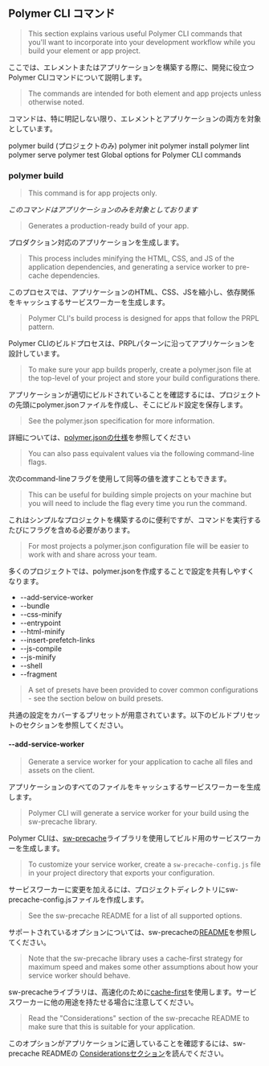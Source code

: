 ## Polymer CLI コマンド

> This section explains various useful Polymer CLI commands that you'll want to incorporate into your development workflow while you build your element or app project.

ここでは、エレメントまたはアプリケーションを構築する際に、開発に役立つPolymer CLIコマンドについて説明します。

> The commands are intended for both element and app projects unless otherwise noted.

コマンドは、特に明記しない限り、エレメントとアプリケーションの両方を対象としています。

polymer build (プロジェクトのみ)
polymer init
polymer install
polymer lint
polymer serve
polymer test
Global options for Polymer CLI commands

### polymer build

> This command is for app projects only.

_このコマンドはアプリケーションのみを対象としております_

> Generates a production-ready build of your app.

プロダクション対応のアプリケーションを生成します。
 
> This process includes minifying the HTML, CSS, and JS of the application dependencies, 
> and generating a service worker to pre-cache dependencies.

このプロセスでは、アプリケーションのHTML、CSS、JSを縮小し、依存関係をキャッシュするサービスワーカーを生成します。

> Polymer CLI's build process is designed for apps that follow the PRPL pattern.
  
Polymer CLIのビルドプロセスは、PRPLパターンに沿ってアプリケーションを設計しています。

> To make sure your app builds properly, create a polymer.json file at the top-level of your project and store your build configurations there. 

アプリケーションが適切にビルドされていることを確認するには、プロジェクトの先頭にpolymer.jsonファイルを作成し、そこにビルド設定を保存します。

> See the polymer.json specification for more information.

詳細については、[polymer.jsonの仕様](https://www.polymer-project.org/2.0/docs/tools/polymer-json)を参照してください



> You can also pass equivalent values via the following command-line flags. 

次のcommand-lineフラグを使用して同等の値を渡すこともできます。

> This can be useful for building simple projects on your machine but you will need to include the flag every time you run the command.

これはシンプルなプロジェクトを構築するのに便利ですが、コマンドを実行するたびにフラグを含める必要があります。
 
> For most projects a polymer.json configuration file will be easier to work with and share across your team.

多くのプロジェクトでは、polymer.jsonを作成することで設定を共有しやすくなります。

- --add-service-worker
- --bundle
- --css-minify
- --entrypoint
- --html-minify
- --insert-prefetch-links
- --js-compile
- --js-minify
- --shell
- --fragment

> A set of presets have been provided to cover common configurations - see the section below on build presets.

共通の設定をカバーするプリセットが用意されています。以下のビルドプリセットのセクションを参照してください。


#### --add-service-worker

> Generate a service worker for your application to cache all files and assets on the client.

アプリケーションのすべてのファイルをキャッシュするサービスワーカーを生成します。

> Polymer CLI will generate a service worker for your build using the sw-precache library.

Polymer CLIは、[sw-precache](https://github.com/GoogleChrome/sw-precache)ライブラリを使用してビルド用のサービスワーカーを生成します。

> To customize your service worker, create a `sw-precache-config.js` file in your project directory that exports your configuration. 

サービスワーカーに変更を加えるには、プロジェクトディレクトリにsw-precache-config.jsファイルを作成します。

> See the sw-precache README for a list of all supported options.

サポートされているオプションについては、sw-precacheの[README](https://github.com/GoogleChrome/sw-precache)を参照してください。


> Note that the sw-precache library uses a cache-first strategy for maximum speed and makes some other assumptions about how your service worker should behave. 

sw-precacheライブラリは、高速化のために[cache-first](http://jakearchibald.com/2014/offline-cookbook/#cache-falling-back-to-network)を使用します。サービスワーカーに他の用途を持たせる場合に注意してください。

> Read the "Considerations" section of the sw-precache README to make sure that this is suitable for your application.

このオプションがアプリケーションに適していることを確認するには、sw-precache READMEの [Considerationsセクション](https://github.com/GoogleChrome/sw-precache#considerations)を読んでください。

